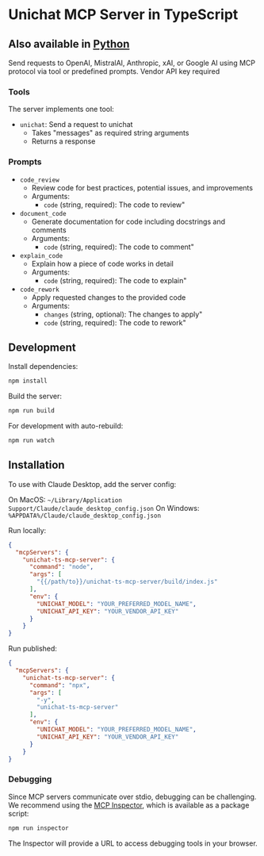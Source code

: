 # Unichat MCP Server in TypeScript
Also available in [Python](https://github.com/amidabuddha/unichat-mcp-server)
--
Send requests to OpenAI, MistralAI, Anthropic, xAI, or Google AI using MCP protocol via tool or predefined prompts. Vendor API key required

### Tools

The server implements one tool:
- `unichat`: Send a request to unichat
  - Takes "messages" as required string arguments
  - Returns a response

### Prompts

- `code_review`
  - Review code for best practices, potential issues, and improvements
  - Arguments:
    - `code` (string, required): The code to review"
- `document_code`
  - Generate documentation for code including docstrings and comments
  - Arguments:
    - `code` (string, required): The code to comment"
- `explain_code`
  - Explain how a piece of code works in detail
  - Arguments:
    - `code` (string, required): The code to explain"
- `code_rework`
  - Apply requested changes to the provided code
  - Arguments:
    - `changes` (string, optional): The changes to apply"
    - `code` (string, required): The code to rework"

## Development

Install dependencies:
```bash
npm install
```

Build the server:
```bash
npm run build
```

For development with auto-rebuild:
```bash
npm run watch
```

## Installation

To use with Claude Desktop, add the server config:

On MacOS: `~/Library/Application Support/Claude/claude_desktop_config.json`
On Windows: `%APPDATA%/Claude/claude_desktop_config.json`

Run locally:
```json
{
  "mcpServers": {
    "unichat-ts-mcp-server": {
      "command": "node",
      "args": [
        "{{/path/to}}/unichat-ts-mcp-server/build/index.js"
      ],
      "env": {
        "UNICHAT_MODEL": "YOUR_PREFERRED_MODEL_NAME",
        "UNICHAT_API_KEY": "YOUR_VENDOR_API_KEY"
      }
    }
}
```
Run published:
```json
{
  "mcpServers": {
    "unichat-ts-mcp-server": {
      "command": "npx",
      "args": [
        "-y",
        "unichat-ts-mcp-server"
      ],
      "env": {
        "UNICHAT_MODEL": "YOUR_PREFERRED_MODEL_NAME",
        "UNICHAT_API_KEY": "YOUR_VENDOR_API_KEY"
      }
    }
}
```

### Debugging

Since MCP servers communicate over stdio, debugging can be challenging. We recommend using the [MCP Inspector](https://github.com/modelcontextprotocol/inspector), which is available as a package script:

```bash
npm run inspector
```

The Inspector will provide a URL to access debugging tools in your browser.
